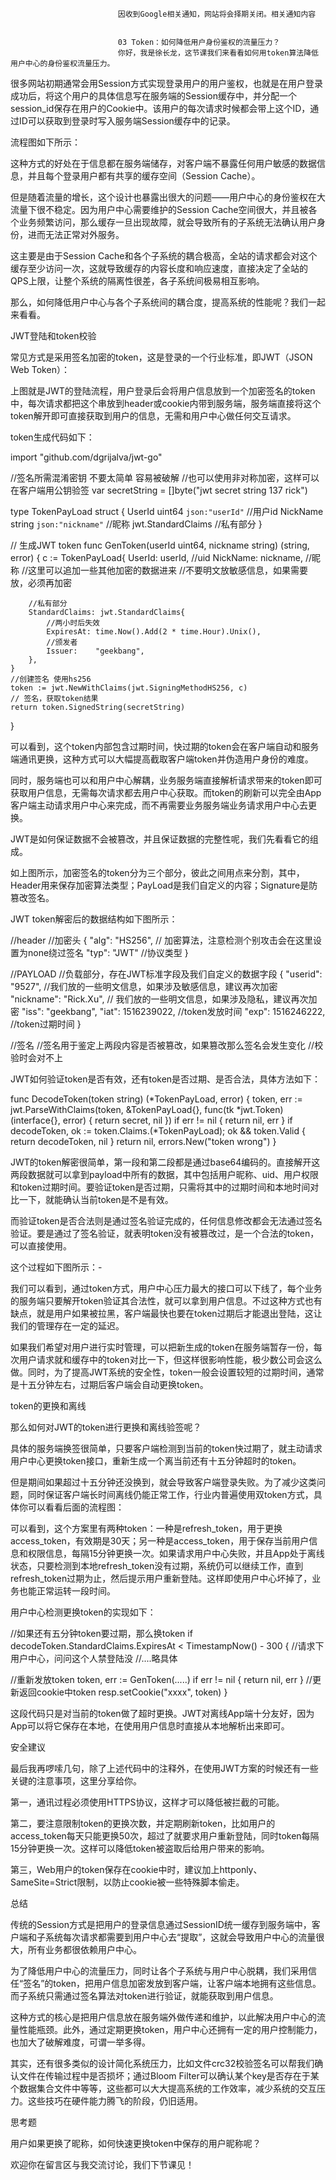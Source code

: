
                            
                            因收到Google相关通知，网站将会择期关闭。相关通知内容
                            
                            
                            03 Token：如何降低用户身份鉴权的流量压力？
                            你好，我是徐长龙，这节课我们来看看如何用token算法降低用户中心的身份鉴权流量压力。

很多网站初期通常会用Session方式实现登录用户的用户鉴权，也就是在用户登录成功后，将这个用户的具体信息写在服务端的Session缓存中，并分配一个session_id保存在用户的Cookie中。该用户的每次请求时候都会带上这个ID，通过ID可以获取到登录时写入服务端Session缓存中的记录。

流程图如下所示：



这种方式的好处在于信息都在服务端储存，对客户端不暴露任何用户敏感的数据信息，并且每个登录用户都有共享的缓存空间（Session Cache）。

但是随着流量的增长，这个设计也暴露出很大的问题——用户中心的身份鉴权在大流量下很不稳定。因为用户中心需要维护的Session Cache空间很大，并且被各个业务频繁访问，那么缓存一旦出现故障，就会导致所有的子系统无法确认用户身份，进而无法正常对外服务。

这主要是由于Session Cache和各个子系统的耦合极高，全站的请求都会对这个缓存至少访问一次，这就导致缓存的内容长度和响应速度，直接决定了全站的QPS上限，让整个系统的隔离性很差，各子系统间极易相互影响。

那么，如何降低用户中心与各个子系统间的耦合度，提高系统的性能呢？我们一起来看看。

JWT登陆和token校验

常见方式是采用签名加密的token，这是登录的一个行业标准，即JWT（JSON Web Token）：

上图就是JWT的登陆流程，用户登录后会将用户信息放到一个加密签名的token中，每次请求都把这个串放到header或cookie内带到服务端，服务端直接将这个token解开即可直接获取到用户的信息，无需和用户中心做任何交互请求。

token生成代码如下：

import "github.com/dgrijalva/jwt-go"

//签名所需混淆密钥 不要太简单 容易被破解
//也可以使用非对称加密，这样可以在客户端用公钥验签
var secretString = []byte("jwt secret string 137 rick") 

type TokenPayLoad struct {
    UserId   uint64 `json:"userId"` //用户id
    NickName string `json:"nickname"` //昵称
    jwt.StandardClaims //私有部分
}

// 生成JWT token
func GenToken(userId uint64, nickname string) (string, error) {
    c := TokenPayLoad{
        UserId: userId, //uid
        NickName: nickname, //昵称
        //这里可以追加一些其他加密的数据进来
        //不要明文放敏感信息，如果需要放，必须再加密
        
        //私有部分
        StandardClaims: jwt.StandardClaims{
            //两小时后失效
            ExpiresAt: time.Now().Add(2 * time.Hour).Unix(),
            //颁发者
            Issuer:    "geekbang",
        },
    }
    //创建签名 使用hs256
    token := jwt.NewWithClaims(jwt.SigningMethodHS256, c)
    // 签名，获取token结果
    return token.SignedString(secretString)
}


可以看到，这个token内部包含过期时间，快过期的token会在客户端自动和服务端通讯更换，这种方式可以大幅提高截取客户端token并伪造用户身份的难度。

同时，服务端也可以和用户中心解耦，业务服务端直接解析请求带来的token即可获取用户信息，无需每次请求都去用户中心获取。而token的刷新可以完全由App客户端主动请求用户中心来完成，而不再需要业务服务端业务请求用户中心去更换。

JWT是如何保证数据不会被篡改，并且保证数据的完整性呢，我们先看看它的组成。



如上图所示，加密签名的token分为三个部分，彼此之间用点来分割，其中，Header用来保存加密算法类型；PayLoad是我们自定义的内容；Signature是防篡改签名。

JWT token解密后的数据结构如下图所示：

//header
//加密头
{
  "alg": "HS256", // 加密算法，注意检测个别攻击会在这里设置为none绕过签名
  "typ": "JWT" //协议类型
}

//PAYLOAD
//负载部分，存在JWT标准字段及我们自定义的数据字段
{
  "userid": "9527", //我们放的一些明文信息，如果涉及敏感信息，建议再次加密
  "nickname": "Rick.Xu", // 我们放的一些明文信息，如果涉及隐私，建议再次加密
  "iss": "geekbang",
  "iat": 1516239022, //token发放时间
  "exp": 1516246222, //token过期时间
}

//签名
//签名用于鉴定上两段内容是否被篡改，如果篡改那么签名会发生变化
//校验时会对不上


JWT如何验证token是否有效，还有token是否过期、是否合法，具体方法如下：

func DecodeToken(token string) (*TokenPayLoad, error) {
    token, err := jwt.ParseWithClaims(token, &TokenPayLoad{}, func(tk *jwt.Token) (interface{}, error) {
        return secret, nil
    })
    if err != nil {
        return nil, err
    }
    if decodeToken, ok := token.Claims.(*TokenPayLoad); ok && token.Valid {
        return decodeToken, nil
    }
    return nil, errors.New("token wrong")
}


JWT的token解密很简单，第一段和第二段都是通过base64编码的。直接解开这两段数据就可以拿到payload中所有的数据，其中包括用户昵称、uid、用户权限和token过期时间。要验证token是否过期，只需将其中的过期时间和本地时间对比一下，就能确认当前token是不是有效。

而验证token是否合法则是通过签名验证完成的，任何信息修改都会无法通过签名验证。要是通过了签名验证，就表明token没有被篡改过，是一个合法的token，可以直接使用。

这个过程如下图所示：-


我们可以看到，通过token方式，用户中心压力最大的接口可以下线了，每个业务的服务端只要解开token验证其合法性，就可以拿到用户信息。不过这种方式也有缺点，就是用户如果被拉黑，客户端最快也要在token过期后才能退出登陆，这让我们的管理存在一定的延迟。

如果我们希望对用户进行实时管理，可以把新生成的token在服务端暂存一份，每次用户请求就和缓存中的token对比一下，但这样很影响性能，极少数公司会这么做。同时，为了提高JWT系统的安全性，token一般会设置较短的过期时间，通常是十五分钟左右，过期后客户端会自动更换token。

token的更换和离线

那么如何对JWT的token进行更换和离线验签呢？

具体的服务端换签很简单，只要客户端检测到当前的token快过期了，就主动请求用户中心更换token接口，重新生成一个离当前还有十五分钟超时的token。

但是期间如果超过十五分钟还没换到，就会导致客户端登录失败。为了减少这类问题，同时保证客户端长时间离线仍能正常工作，行业内普遍使用双token方式，具体你可以看看后面的流程图：



可以看到，这个方案里有两种token：一种是refresh_token，用于更换access_token，有效期是30天；另一种是access_token，用于保存当前用户信息和权限信息，每隔15分钟更换一次。如果请求用户中心失败，并且App处于离线状态，只要检测到本地refresh_token没有过期，系统仍可以继续工作，直到refresh_token过期为止，然后提示用户重新登陆。这样即使用户中心坏掉了，业务也能正常运转一段时间。

用户中心检测更换token的实现如下：

//如果还有五分钟token要过期，那么换token
if decodeToken.StandardClaims.ExpiresAt < TimestampNow() - 300 {
  //请求下用户中心，问问这个人禁登陆没
  //....略具体
  
  //重新发放token
  token, err := GenToken(.....)
  if err != nil {
        return nil, err
  }
  //更新返回cookie中token
  resp.setCookie("xxxx", token)
}


这段代码只是对当前的token做了超时更换。JWT对离线App端十分友好，因为App可以将它保存在本地，在使用用户信息时直接从本地解析出来即可。

安全建议

最后我再啰嗦几句，除了上述代码中的注释外，在使用JWT方案的时候还有一些关键的注意事项，这里分享给你。

第一，通讯过程必须使用HTTPS协议，这样才可以降低被拦截的可能。

第二，要注意限制token的更换次数，并定期刷新token，比如用户的access_token每天只能更换50次，超过了就要求用户重新登陆，同时token每隔15分钟更换一次。这样可以降低token被盗取后给用户带来的影响。

第三，Web用户的token保存在cookie中时，建议加上httponly、SameSite=Strict限制，以防止cookie被一些特殊脚本偷走。

总结

传统的Session方式是把用户的登录信息通过SessionID统一缓存到服务端中，客户端和子系统每次请求都需要到用户中心去“提取”，这就会导致用户中心的流量很大，所有业务都很依赖用户中心。

为了降低用户中心的流量压力，同时让各个子系统与用户中心脱耦，我们采用信任“签名”的token，把用户信息加密发放到客户端，让客户端本地拥有这些信息。而子系统只需通过签名算法对token进行验证，就能获取到用户信息。

这种方式的核心是把用户信息放在服务端外做传递和维护，以此解决用户中心的流量性能瓶颈。此外，通过定期更换token，用户中心还拥有一定的用户控制能力，也加大了破解难度，可谓一举多得。

其实，还有很多类似的设计简化系统压力，比如文件crc32校验签名可以帮我们确认文件在传输过程中是否损坏；通过Bloom Filter可以确认某个key是否存在于某个数据集合文件中等等，这些都可以大大提高系统的工作效率，减少系统的交互压力。这些技巧在硬件能力腾飞的阶段，仍旧适用。

思考题

用户如果更换了昵称，如何快速更换token中保存的用户昵称呢？

欢迎你在留言区与我交流讨论，我们下节课见！

                        
                        
                            